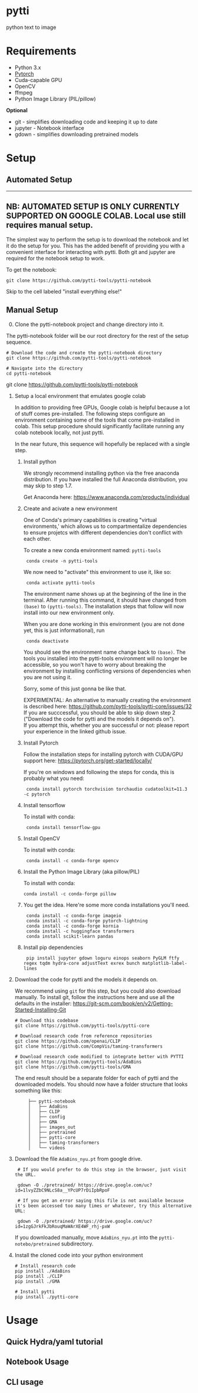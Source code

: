 # pytti
python text to image

# Requirements

* Python 3.x
* [Pytorch](https://pytorch.org/get-started/locally/)
* Cuda-capable GPU
* OpenCV
* ffmpeg
* Python Image Library (PIL/pillow)

**Optional**  
* git - simplifies downloading code and keeping it up to date
* jupyter - Notebook interface
* gdown - simplifies downloading pretrained models

# Setup
## Automated Setup

---
NB: AUTOMATED SETUP IS ONLY CURRENTLY SUPPORTED ON GOOGLE COLAB. Local use still requires manual setup.
---

The simplest way to perform the setup is to download the notebook and let it do the setup for you. This has the added benefit of providing you with a convenient interface for interacting with pytti. Both git and jupyter are required for the notebook setup to work.

To get the notebook:

```
git clone https://github.com/pytti-tools/pytti-notebook
```

Skip to the cell labeled "install everything else!"

## Manual Setup

0. Clone the pytti-notebook project and change directory into it.

The pytti-notebook folder will be our root directory for the rest of the setup sequence.

    # Download the code and create the pytti-notebook directory 
    git clone https://github.com/pytti-tools/pytti-notebook

    # Navigate into the directory
    cd pytti-notebook

git clone https://github.com/pytti-tools/pytti-notebook

1. Setup a local environment that emulates google colab

   In addition to providing free GPUs, Google colab is helpful because a lot of stuff comes pre-installed. The following steps configure an environment containing some of the tools that come pre-installed in colab. This setup procedure should significantly facilitate running any colab notebook locally, not just pytti.

   In the near future, this sequence will hopefully be replaced with a single step.

    1. Install python

        We strongly recommend installing python via the free anaconda distribution. If you have installed the full Anaconda distribution, you may skip to step 1.7.

        Get Anaconda here: https://www.anaconda.com/products/individual

    2. Create and acivate a new environment

        One of Conda's primary capabilities is creating "virtual environments,' which allows us to compartmentalize dependencies to ensure projetcs with different dependencies don't conflict with each other. 

        To create a new conda environment named: `pytti-tools`

            conda create -n pytti-tools

        We now need to "activate" this environment to use it, like so:

            conda activate pytti-tools

        The environment name shows up at the beginning of the line in the terminal. After running this command, it should have changed from `(base)` to `(pytti-tools)`. The installation steps that follow will now install into our new environment only. 

        When you are done working in this environment (you are not done yet, this is just informational), run

            conda deactivate

        You should see the environment name change back to `(base)`. The tools you installed into the pytti-tools environment will no longer be accessible, so you won't have to worry about breaking the environment by installing conflicting versions of dependencies when you are not using it.

        Sorry, some of this just gonna be like that.
        
        EXPERIMENTAL: An alternative to manually creating the environment is described here: https://github.com/pytti-tools/pytti-core/issues/32  
        If you are succcessful, you should be able to skip down step 2 ("Download the code for pytti and the models it depends on").  
        If you attempt this, whether you are successful or not: please report your experience in the linked github issue.

    3. Install Pytorch

        Follow the installation steps for installing pytorch with CUDA/GPU support here: https://pytorch.org/get-started/locally/

        If you're on windows and following the steps for conda, this is probably what you need:

            conda install pytorch torchvision torchaudio cudatoolkit=11.3 -c pytorch

    4. Install tensorflow

        To install with conda:

            conda install tensorflow-gpu

    5. Install OpenCV

        To install with conda:

            conda install -c conda-forge opencv
    
    6. Install the Python Image Library (aka pillow/PIL)

        To install with conda:

           conda install -c conda-forge pillow

    7. You get the idea. Here're some more conda installations you'll need.

            conda install -c conda-forge imageio
            conda install -c conda-forge pytorch-lightning
            conda install -c conda-forge kornia
            conda install -c huggingface transformers
            conda install scikit-learn pandas

    8. Install pip dependencies

            pip install jupyter gdown loguru einops seaborn PyGLM ftfy regex tqdm hydra-core adjustText exrex bunch matplotlib-label-lines


2. Download the code for pytti and the models it depends on. 
    
    We recommend using `git` for this step, but you could also download manually. To install git, follow the instructions here and use all the defaults in the installer: https://git-scm.com/book/en/v2/Getting-Started-Installing-Git 


      ```
      # Download this codebase
      git clone https://github.com/pytti-tools/pytti-core

      # Download research code from reference repositories
      git clone https://github.com/openai/CLIP
      git clone https://github.com/CompVis/taming-transformers

      # Download research code modified to integrate better with PYTTI
      git clone https://github.com/pytti-tools/AdaBins
      git clone https://github.com/pytti-tools/GMA
      ```

    The end result should be a separate folder for each of pytti and the downloaded models. You should now have a folder structure that looks something like this:
         
            ├── pytti-notebook
            │   ├── AdaBins
            │   ├── CLIP
            │   ├── config
            │   ├── GMA
            │   ├── images_out
            │   ├── pretrained
            │   ├── pytti-core
            │   ├── taming-transformers
            │   └── videos


  3. Download the file `AdaBins_nyu.pt` from google drive. 

          # If you would prefer to do this step in the browser, just visit the URL.

          gdown -O ./pretrained/ https://drive.google.com/uc?id=1lvyZZbC9NLcS8a__YPcUP7rDiIpbRpoF

          # If you get an error saying this file is not available because it's been accessed too many times or whatever, try this alternative URL:

          gdown -O ./pretrained/ https://drive.google.com/uc?id=1zgGJrkFkJbRouqMaWArXE4WF_rhj-pxW

      If you downloaded manually, move `AdaBins_nyu.pt` into the `pytti-notebo/pretrained` subdirectory.

4. Install the cloned code into your python environment

    ```
    # Install research code
    pip install ./AdaBins
    pip install ./CLIP
    pip install ./GMA

    # Install pytti
    pip install ./pytti-core
    ```


# Usage

## Quick Hydra/yaml tutorial

## Notebook Usage

## CLI usage
